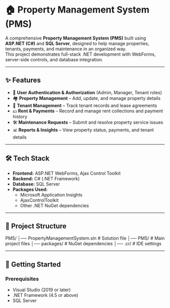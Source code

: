 # 🏠 Property Management System (PMS)

A comprehensive **Property Management System (PMS)** built using **ASP.NET (C#)** and **SQL Server**, designed to help manage properties, tenants, payments, and maintenance in an organized way.  
This project demonstrates full-stack .NET development with WebForms, server-side controls, and database integration.

---

## ✨ Features

- 🔑 **User Authentication & Authorization** (Admin, Manager, Tenant roles)  
- 🏘 **Property Management** – Add, update, and manage property details  
- 👥 **Tenant Management** – Track tenant records and lease agreements  
- 💵 **Rent & Payments** – Record and manage rent collections and payment history  
- 🛠 **Maintenance Requests** – Submit and resolve property service issues  
- 📊 **Reports & Insights** – View property status, payments, and tenant details  

---

## 🛠 Tech Stack

- **Frontend:** ASP.NET WebForms, Ajax Control Toolkit  
- **Backend:** C# (.NET Framework)  
- **Database:** SQL Server  
- **Packages Used:**
  - Microsoft Application Insights  
  - AjaxControlToolkit  
  - Other .NET NuGet dependencies  

---

## 📂 Project Structure
PMS/
│── PropertyManagementSystem.sln # Solution file
│── PMS/ # Main project files
│── packages/ # NuGet dependencies
│── .cr/ # IDE settings


---

## 🚀 Getting Started

### Prerequisites
- Visual Studio (2019 or later)  
- .NET Framework (4.5 or above)  
- SQL Server  


